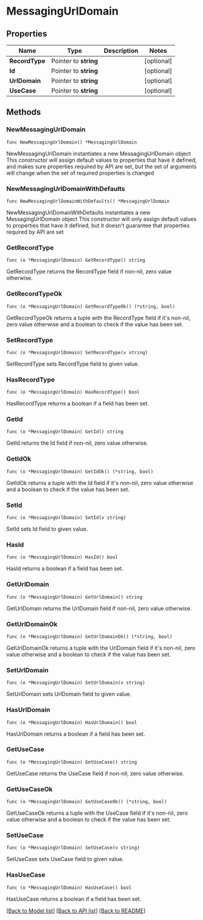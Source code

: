# MessagingUrlDomain

## Properties

Name | Type | Description | Notes
------------ | ------------- | ------------- | -------------
**RecordType** | Pointer to **string** |  | [optional] 
**Id** | Pointer to **string** |  | [optional] 
**UrlDomain** | Pointer to **string** |  | [optional] 
**UseCase** | Pointer to **string** |  | [optional] 

## Methods

### NewMessagingUrlDomain

`func NewMessagingUrlDomain() *MessagingUrlDomain`

NewMessagingUrlDomain instantiates a new MessagingUrlDomain object
This constructor will assign default values to properties that have it defined,
and makes sure properties required by API are set, but the set of arguments
will change when the set of required properties is changed

### NewMessagingUrlDomainWithDefaults

`func NewMessagingUrlDomainWithDefaults() *MessagingUrlDomain`

NewMessagingUrlDomainWithDefaults instantiates a new MessagingUrlDomain object
This constructor will only assign default values to properties that have it defined,
but it doesn't guarantee that properties required by API are set

### GetRecordType

`func (o *MessagingUrlDomain) GetRecordType() string`

GetRecordType returns the RecordType field if non-nil, zero value otherwise.

### GetRecordTypeOk

`func (o *MessagingUrlDomain) GetRecordTypeOk() (*string, bool)`

GetRecordTypeOk returns a tuple with the RecordType field if it's non-nil, zero value otherwise
and a boolean to check if the value has been set.

### SetRecordType

`func (o *MessagingUrlDomain) SetRecordType(v string)`

SetRecordType sets RecordType field to given value.

### HasRecordType

`func (o *MessagingUrlDomain) HasRecordType() bool`

HasRecordType returns a boolean if a field has been set.

### GetId

`func (o *MessagingUrlDomain) GetId() string`

GetId returns the Id field if non-nil, zero value otherwise.

### GetIdOk

`func (o *MessagingUrlDomain) GetIdOk() (*string, bool)`

GetIdOk returns a tuple with the Id field if it's non-nil, zero value otherwise
and a boolean to check if the value has been set.

### SetId

`func (o *MessagingUrlDomain) SetId(v string)`

SetId sets Id field to given value.

### HasId

`func (o *MessagingUrlDomain) HasId() bool`

HasId returns a boolean if a field has been set.

### GetUrlDomain

`func (o *MessagingUrlDomain) GetUrlDomain() string`

GetUrlDomain returns the UrlDomain field if non-nil, zero value otherwise.

### GetUrlDomainOk

`func (o *MessagingUrlDomain) GetUrlDomainOk() (*string, bool)`

GetUrlDomainOk returns a tuple with the UrlDomain field if it's non-nil, zero value otherwise
and a boolean to check if the value has been set.

### SetUrlDomain

`func (o *MessagingUrlDomain) SetUrlDomain(v string)`

SetUrlDomain sets UrlDomain field to given value.

### HasUrlDomain

`func (o *MessagingUrlDomain) HasUrlDomain() bool`

HasUrlDomain returns a boolean if a field has been set.

### GetUseCase

`func (o *MessagingUrlDomain) GetUseCase() string`

GetUseCase returns the UseCase field if non-nil, zero value otherwise.

### GetUseCaseOk

`func (o *MessagingUrlDomain) GetUseCaseOk() (*string, bool)`

GetUseCaseOk returns a tuple with the UseCase field if it's non-nil, zero value otherwise
and a boolean to check if the value has been set.

### SetUseCase

`func (o *MessagingUrlDomain) SetUseCase(v string)`

SetUseCase sets UseCase field to given value.

### HasUseCase

`func (o *MessagingUrlDomain) HasUseCase() bool`

HasUseCase returns a boolean if a field has been set.


[[Back to Model list]](../README.md#documentation-for-models) [[Back to API list]](../README.md#documentation-for-api-endpoints) [[Back to README]](../README.md)


